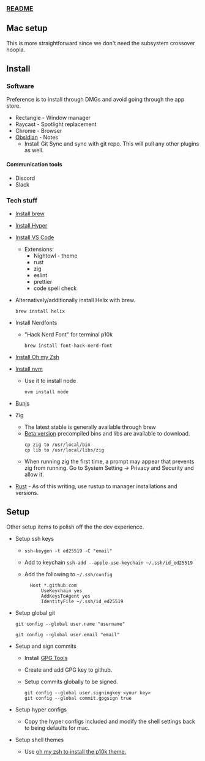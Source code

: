 ### [README](README.md)

## Mac setup

This is more straightforward since we don't need the subsystem crossover hoopla.

## Install

### Software

Preference is to install through DMGs and avoid going through the app store.

- Rectangle - Window manager
- Raycast - Spotlight replacement
- Chrome - Browser
- [Obsidian](https://obsidian.md/download) - Notes
  - Install Git Sync and sync with git repo. This will pull any other plugins as well.

#### Communication tools

- Discord
- Slack

### Tech stuff

- [Install brew](https://docs.brew.sh/Installation)
- [Install Hyper](https://hyper.is/)
- [Install VS Code](https://code.visualstudio.com/download)
  - Extensions:
    - Nightowl - theme
    - rust
    - zig
    - eslint
    - prettier
    - code spell check
- Alternatively/additionally install Helix with brew.

  `brew install helix`

- Install Nerdfonts

  - "Hack Nerd Font" for terminal p10k

    `brew install font-hack-nerd-font`

- [Install Oh my Zsh](https://ohmyz.sh/)
- [Install nvm](https://github.com/nvm-sh/nvm?tab=readme-ov-file#installing-and-updating)

  - Use it to install node

    `nvm install node`

- [Bunjs](https://bun.sh/)
- Zig
  - The latest stable is generally available through brew
  - [Beta version](https://ziglang.org/download/) precompiled bins and libs are available to download.
    ```
    cp zig to /usr/local/bin
    cp lib to /usr/local/libs/zig
    ```
  - When running zig the first time, a prompt may appear that prevents zig from running. Go to System Setting -> Privacy and Security and allow it.
- [Rust](https://www.rust-lang.org/tools/install) - As of this writing, use rustup to manager installations and versions.

## Setup

Other setup items to polish off the the dev experience.

- Setup ssh keys
  - `ssh-keygen -t ed25519 -C "email"`
  - Add to keychain `ssh-add --apple-use-keychain ~/.ssh/id_ed25519`
  - Add the following to `~/.ssh/config`

    ```
      Host *.github.com
          UseKeychain yes
          AddKeysToAgent yes
          IdentityFile ~/.ssh/id_ed25519
    ```
- Setup global git

  ```
  git config --global user.name "username"

  git config --global user.email "email"
  ```
- Setup and sign commits
  - Install [GPG Tools](https://gpgtools.org/)
  - Create and add GPG key to github.
  - Setup commits globally to be signed.

    ```
    git config --global user.signingkey <your key>      
    git config --global commit.gpgsign true
    ```

- Setup hyper configs

  - Copy the hyper configs included and modify the shell settings back to being defaults for mac.

- Setup shell themes
  - Use [oh my zsh to install the p10k theme.](https://github.com/romkatv/powerlevel10k?tab=readme-ov-file#oh-my-zsh)
